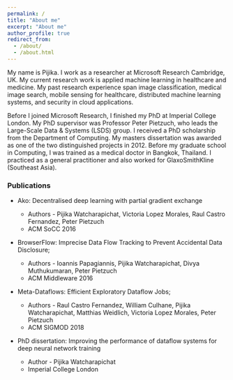 ```yaml
---
permalink: /
title: "About me"
excerpt: "About me"
author_profile: true
redirect_from: 
  - /about/
  - /about.html
---
```


My name is Pijika. I work as a researcher at Microsoft Research Cambridge, UK. My current research work is applied machine learning in healthcare and medicine. My past research experience span image classification, medical image search, mobile sensing for healthcare, distributed machine learning systems, and security in cloud applications.

Before I joined Microsoft Research, I finished my PhD at Imperial College London. My PhD supervisor was Professor Peter Pietzuch, who leads the Large-Scale Data & Systems (LSDS) group. I received a PhD scholarship from the Department of Computing. My masters dissertation was awarded as one of the two distinguished projects in 2012. Before my graduate school in Computing, I was trained as a medical doctor in Bangkok, Thailand. I practiced as a general practitioner and also worked for GlaxoSmithKline (Southeast Asia).




### Publications

* Ako: Decentralised deep learning with partial gradient exchange 
  * Authors - Pijika Watcharapichat, Victoria Lopez Morales, Raul Castro Fernandez, Peter Pietzuch
  * ACM SoCC 2016

* BrowserFlow: Imprecise Data Flow Tracking to Prevent Accidental Data Disclosure;
  * Authors - Ioannis Papagiannis, Pijika Watcharapichat, Divya Muthukumaran, Peter Pietzuch
  * ACM Middleware 2016

* Meta-Dataflows: Efficient Exploratory Dataflow Jobs;
  * Authors - Raul Castro Fernandez, William Culhane, Pijika Watcharapichat, Matthias Weidlich, Victoria Lopez Morales, Peter Pietzuch
  * ACM SIGMOD 2018
  
* PhD dissertation: Improving the performance of dataflow systems for deep neural network training
  * Author - Pijika Watcharapichat
  * Imperial College London
